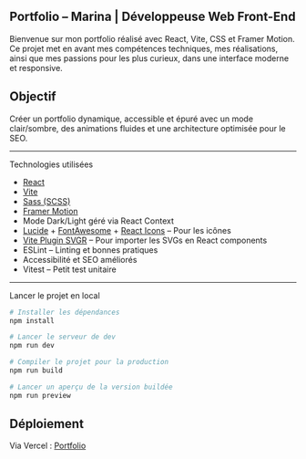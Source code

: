 ## Portfolio – Marina | Développeuse Web Front-End

Bienvenue sur mon portfolio réalisé avec React, Vite, CSS et Framer Motion.  
Ce projet met en avant mes compétences techniques, mes réalisations, ainsi que mes passions pour les plus curieux, dans une interface moderne et responsive.

## Objectif

Créer un portfolio dynamique, accessible et épuré avec un mode clair/sombre, des animations fluides et une architecture optimisée pour le SEO.

---

Technologies utilisées

-   [React](https://reactjs.org/)
-   [Vite](https://vitejs.dev/)
-   [Sass (SCSS)](https://sass-lang.com/)
-   [Framer Motion](https://www.framer.com/motion/)
-   Mode Dark/Light géré via React Context
-   [Lucide](https://lucide.dev/) + [FontAwesome](https://fontawesome.com/) + [React Icons](https://react-icons.github.io/react-icons/) – Pour les icônes
-   [Vite Plugin SVGR](https://github.com/pd4d10/vite-plugin-svgr) – Pour importer les SVGs en React components
-   ESLint – Linting et bonnes pratiques
-   Accessibilité et SEO améliorés
-   Vitest – Petit test unitaire

---

Lancer le projet en local

```bash
# Installer les dépendances
npm install

# Lancer le serveur de dev
npm run dev

# Compiler le projet pour la production
npm run build

# Lancer un aperçu de la version buildée
npm run preview
```

## Déploiement

Via Vercel : [Portfolio](https://portfoliomarina.vercel.app/)

